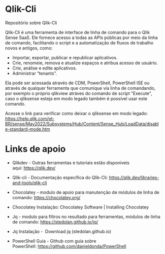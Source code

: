 # Qlik-Cli
Repositório sobre Qlik-Cli

Qlik-Cli é uma ferramenta de interface de linha de comando para o Qlik Sense SaaS. Ele fornece acesso a todas as APIs públicas por meio da linha de comando, facilitando o script e a automatização de fluxos de trabalho novos e antigos, como:

- Importar, exportar, publicar e republicar aplicativos.
- Crie, renomeie, remova e atualize espaços e atribua acesso de usuário.
- Crie, análise e edite aplicativos.
- Administrar “tenants”.

Ela pode ser acessada através de CDM, PowerShell, PowerShell ISE ou através de qualquer ferramenta que comunique via linha de comandando, por exemplo o próprio qlikview atráves do comando de script "Execute", caso o qliksense esteja em modo legado também é possível usar este comando.

Acesse o link para verificar como deixar o qliksense em modo legado: https://help.qlik.com/pt-BR/sense/May2022/Subsystems/Hub/Content/Sense_Hub/LoadData/disable-standard-mode.htm

# Links de apoio

- Qlikdev - Outras ferramentas e tutoriais estão disponíveis aqui: https://qlik.dev/

- Qlik-cli - Documentação específica do Qlik-Cli: https://qlik.dev/libraries-and-tools/qlik-cli

- Chocolatey - modulo de apoio para manutenção de módulos de linha de comando: https://chocolatey.org/

- Chocolatey Instalação: Chocolatey Software | Installing Chocolatey

- Jq - modulo para filtros no resultado para ferramentas, módulos de linha de comando: https://stedolan.github.io/jq/

- Jq Instalação -  Download jq (stedolan.github.io)

- PowerShell Guia - Github com guia sobre PowerShell: https://github.com/danieldonda/PowerShell




